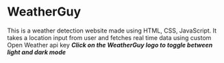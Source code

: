 # WeatherGuy
This is a weather detection website made using HTML, CSS, JavaScript. It takes a location input from user and fetches real time data using custom Open Weather api key
***Click on the WeatherGuy logo to toggle between light and dark mode***
